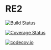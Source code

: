# RE2

[![Build Status](https://travis-ci.org/KlausC/RE2.jl.svg?branch=master)](https://travis-ci.org/KlausC/RE2.jl)

[![Coverage Status](https://coveralls.io/repos/KlausC/RE2.jl/badge.svg?branch=master&service=github)](https://coveralls.io/github/KlausC/RE2.jl?branch=master)

[![codecov.io](http://codecov.io/github/KlausC/RE2.jl/coverage.svg?branch=master)](http://codecov.io/github/KlausC/RE2.jl?branch=master)

